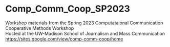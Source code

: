 # Comp_Comm_Coop_SP2023
 Workshop materials from the Spring 2023 Computataional Communication Cooperative Methods Workshop  
 Hosted at the UW-Madison School of Journalism and Mass Communication  
https://sites.google.com/view/comp-comm-coop/home 
